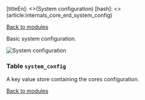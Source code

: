 [titleEn]: <>(System configuration)
[hash]: <>(article:internals_core_erd_system_config)

[Back to modules](./../10-modules.md)

Basic system configuration.

![System configuration](./dist/erd-shopware-core-system-systemconfig.png)


### Table `system_config`

A key value store containing the cores configuration.


[Back to modules](./../10-modules.md)
